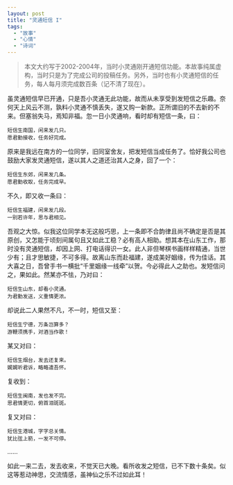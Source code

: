 ```yaml
---
layout: post
title: "灵通短信 I"
tags:
  - "故事"
  - "心情"
  - "诗词"
---
```



> 本文大约写于2002-2004年，当时小灵通刚开通短信功能。本故事纯属虚构，当时只是为了完成公司的投稿任务。另外，当时也有小灵通短信的任务，每人每月须完成数百条（记不清了现在）。


虽灵通短信早已开通，只是吾小灵通无此功能，故而从未享受到发短信之乐趣。奈何天上风云不测，孰料小灵通不慎丢失，遂又购一新款。正所谓旧的不去新的不来。但塞翁失马，焉知非福。忽一日小灵通响，看时却有短信一条，曰： 

    短信生南国，闲来发几只。
    愿君勤接收，任务好完成。

原来是我远在南方的一位同学，旧同室舍友，把发短信当成任务了。恰好我公司也鼓励大家发灵通短信，遂以其人之道还治其人之身，回了一个： 

    短信生东郊，闲来发几条。
    愿君勤收取，任务完成早。

不久，即又收一条曰： 

    短信生福建，闲来发几段。
    一别若许年，思与君相见。

吾观之大惊。似我这位同学本无这般巧思，上一条即不合韵律且尚不确定是否是其原创，又怎能于顷刻间属句且又如此工稳？必有高人相助。想其本在山东工作，那时没有灵通短信，却因上网、打电话得识一女。此人非但琴棋书画样样精通，当世少有；且才思敏捷，不可多得。故离山东而赴福建，遂成美好姻缘，传为佳话。其大喜之日，吾曾手书一横批“千里姻缘一线牵”以贺。今必得此人之助也。发短信问之，果如此。然某亦不怯，乃对曰： 

    短信生山东，却看小灵通。
    为君勤发送，义重情更浓。

却说此二人果然不凡，不一时，短信又至： 

    短信生宁德，万条岂算多？
    游鞭须携手，对酒当作歌！

某又对曰： 

    短信生烟台，发去还复来。
    娓娓听君诉，略略遣吾怀。

复收到： 

    短信生闽南，发也发不完。
    思君情更切，俯首泪斑斑。

复又对曰： 

    短信生港城，字字总关情。
    犹比弦上箭，一发不可停。

…… 

如此一来二去，发去收来，不觉天已大晚。看所收发之短信，已不下数十条矣。似这等惹动神思，交流情感，虽神仙之乐不过如此耳！
